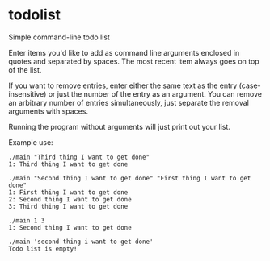 todolist
===========

Simple command-line todo list

Enter items you'd like to add as command line arguments enclosed in quotes and separated by spaces.
The most recent item always goes on top of the list.

If you want to remove entries, enter either the same text as the entry (case-insensitive) or just the number of the entry as an argument.
You can remove an arbitrary number of entries simultaneously, just separate the removal arguments with spaces.

Running the program without arguments will just print out your list.

Example use:
```
./main "Third thing I want to get done"
1: Third thing I want to get done

./main "Second thing I want to get done" "First thing I want to get done"
1: First thing I want to get done
2: Second thing I want to get done
3: Third thing I want to get done

./main 1 3
1: Second thing I want to get done

./main 'second thing i want to get done'
Todo list is empty!
```

